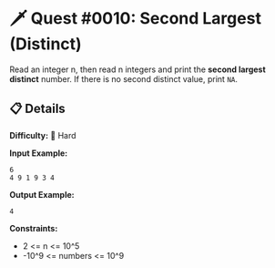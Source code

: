 # 🗡️ Quest #0010: Second Largest (Distinct)

Read an integer n, then read n integers and print the **second largest distinct** number. If there is no second distinct value, print `NA`.

## 📋 Details  
**Difficulty:** 🔴 Hard  

**Input Example:**  
```
6
4 9 1 9 3 4
```

**Output Example:**  
```
4
```

**Constraints:**  
- 2 <= n <= 10^5  
- -10^9 <= numbers <= 10^9
